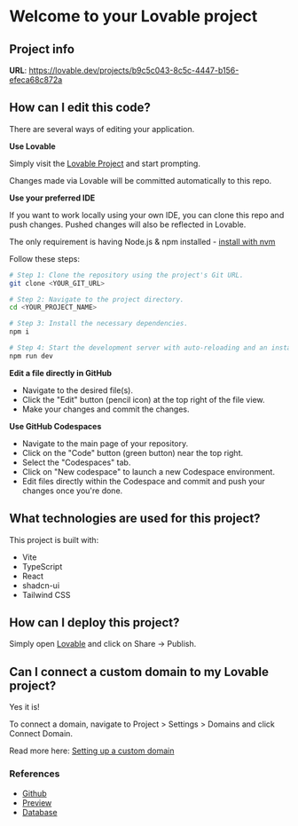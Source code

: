 # Welcome to your Lovable project

## Project info

**URL**: https://lovable.dev/projects/b9c5c043-8c5c-4447-b156-efeca68c872a

## How can I edit this code?

There are several ways of editing your application.

**Use Lovable**

Simply visit the [Lovable Project](https://lovable.dev/projects/b9c5c043-8c5c-4447-b156-efeca68c872a) and start prompting.

Changes made via Lovable will be committed automatically to this repo.

**Use your preferred IDE**

If you want to work locally using your own IDE, you can clone this repo and push changes. Pushed changes will also be reflected in Lovable.

The only requirement is having Node.js & npm installed - [install with nvm](https://github.com/nvm-sh/nvm#installing-and-updating)

Follow these steps:

```sh
# Step 1: Clone the repository using the project's Git URL.
git clone <YOUR_GIT_URL>

# Step 2: Navigate to the project directory.
cd <YOUR_PROJECT_NAME>

# Step 3: Install the necessary dependencies.
npm i

# Step 4: Start the development server with auto-reloading and an instant preview.
npm run dev
```

**Edit a file directly in GitHub**

- Navigate to the desired file(s).
- Click the "Edit" button (pencil icon) at the top right of the file view.
- Make your changes and commit the changes.

**Use GitHub Codespaces**

- Navigate to the main page of your repository.
- Click on the "Code" button (green button) near the top right.
- Select the "Codespaces" tab.
- Click on "New codespace" to launch a new Codespace environment.
- Edit files directly within the Codespace and commit and push your changes once you're done.

## What technologies are used for this project?

This project is built with:

- Vite
- TypeScript
- React
- shadcn-ui
- Tailwind CSS

## How can I deploy this project?

Simply open [Lovable](https://lovable.dev/projects/b9c5c043-8c5c-4447-b156-efeca68c872a) and click on Share -> Publish.

## Can I connect a custom domain to my Lovable project?

Yes it is!

To connect a domain, navigate to Project > Settings > Domains and click Connect Domain.

Read more here: [Setting up a custom domain](https://docs.lovable.dev/tips-tricks/custom-domain#step-by-step-guide)


### References

- [Github](https://github.com/osrplastic/temp-flow-curves.git)
- [Preview](https://preview--temp-flow-curves.lovable.app/)
- [Database](https://supabase.com/dashboard/project/venvmthhoedbetsvdewt/editor/29291?schema=public)
